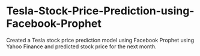 # Tesla-Stock-Price-Prediction-using-Facebook-Prophet
Created a Tesla stock price prediction model using Facebook Prophet using Yahoo Finance and predicted stock price for the next month.
